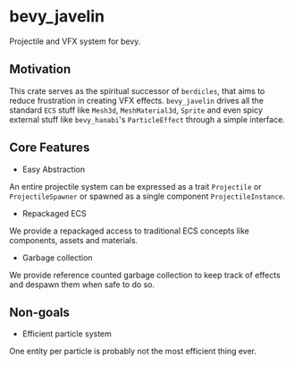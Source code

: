 # bevy_javelin

Projectile and VFX system for bevy.

## Motivation

This crate serves as the spiritual successor of `berdicles`, that aims to reduce
frustration in creating VFX effects. `bevy_javelin` drives all the standard `ECS` stuff
like `Mesh3d`, `MeshMaterial3d`, `Sprite` and even spicy external stuff like `bevy_hanabi`'s `ParticleEffect`
through a simple interface.

## Core Features

* Easy Abstraction

An entire projectile system can be expressed as a trait `Projectile` or `ProjectileSpawner`
or spawned as a single component `ProjectileInstance`.

* Repackaged ECS

We provide a repackaged access to traditional ECS concepts like components, assets and materials.

* Garbage collection

We provide reference counted garbage collection to keep track of effects and despawn them when safe to do so.

## Non-goals

* Efficient particle system

One entity per particle is probably not the most efficient thing ever.
